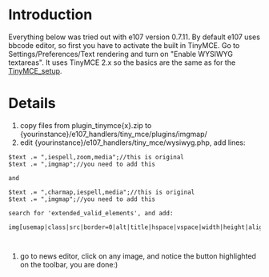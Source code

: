 # Introduction #

Everything below was tried out with e107 version 0.7.11.
By default e107 uses bbcode editor, so first you have to activate the built in TinyMCE. Go to Settings/Preferences/Text rendering and turn on "Enable WYSIWYG textareas".
It uses TinyMCE 2.x so the basics are the same as for the [TinyMCE\_setup](TinyMCE_setup.md).


# Details #

  1. copy files from plugin\_tinymce{x}.zip to {yourinstance}/e107\_handlers/tiny\_mce/plugins/imgmap/
  1. edit {yourinstance}/e107\_handlers/tiny\_mce/wysiwyg.php, add lines:
```
$text .= ",iespell,zoom,media";//this is original
$text .= ",imgmap";//you need to add this

and

$text .= ",charmap,iespell,media";//this is original
$text .= ",imgmap";//you need to add this

search for 'extended_valid_elements', and add:

img[usemap|class|src|border=0|alt|title|hspace|vspace|width|height|align|onmouseover|onmouseout|name],map[id|name],area[shape|alt|coords|href|target]



```
  1. go to news editor, click on any image, and notice the button highlighted on the toolbar, you are done:)